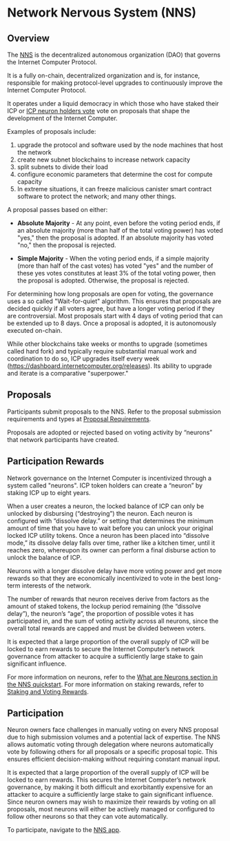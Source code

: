 # Network Nervous System (NNS)

## Overview​
The [NNS](https://nns.ic0.app/) is the decentralized autonomous organization (DAO) that governs the Internet Computer Protocol. 

It is a fully on-chain, decentralized organization and is, for instance, responsible for making protocol-level upgrades to continuously improve the Internet Computer Protocol. 

It operates under a liquid democracy in which those who have staked their ICP or [ICP neuron holders vote](../../concepts/governance.md) vote on proposals that shape the development of the Internet Computer. 

Examples of proposals include:
1. upgrade the protocol and software used by the node machines that host the network
2. create new subnet blockchains to increase network capacity
3. split subnets to divide their load
4. configure economic parameters that determine the cost for compute capacity
5. In extreme situations, it can freeze malicious canister smart contract software to protect the network; and many other things. 

A proposal passes based on either:
- **Absolute Majority** - At any point, even before the voting period ends, if an absolute majority (more than half of the total voting power) has voted "yes," then the proposal is adopted. If an absolute majority has voted "no," then the proposal is rejected.

- **Simple Majority** - When the voting period ends, if a simple majority (more than half of the cast votes) has voted "yes" and the number of these yes votes constitutes at least 3% of the total voting power, then the proposal is adopted. Otherwise, the proposal is rejected.

For determining how long proposals are open for voting, the governance uses a so called "Wait-for-quiet" algorithm. This ensures that proposals are decided quickly if all voters agree, but have a longer voting period if they are controversial. Most proposals start with 4 days of voting period that can be extended up to 8 days.
Once a proposal is adopted, it is autonomously executed on-chain.

While other blockchains take weeks or months to upgrade (sometimes called hard fork) and typically require substantial manual work and coordination to do so, ICP upgrades itself every week (https://dashboard.internetcomputer.org/releases). Its ability to upgrade and iterate is a comparative "superpower."

## Proposals 
Participants submit proposals to the NNS. Refer to the proposal submission requirements and types at [Proposal Requirements](./proposal-requirements.md).

Proposals are adopted or rejected based on voting activity by “neurons” that network participants have created.

## Participation Rewards
Network governance on the Internet Computer is incentivized through a system called "neurons".
ICP token holders can create a “neuron” by staking ICP up to eight years. 

When a user creates a neuron, the locked balance of ICP can only be unlocked by disbursing (“destroying”) the neuron. Each neuron is configured with “dissolve delay.” or setting that determines the minimum amount of time that you have to wait before you can unlock your original locked ICP utility tokens. Once a neuron has been placed into “dissolve mode,” its dissolve delay falls over time, rather like a kitchen timer, until it reaches zero, whereupon its owner can perform a final disburse action to unlock the balance of ICP. 

Neurons with a longer dissolve delay have more voting power and get more rewards so that they are economically incentivized to vote in the best long-term interests of the network.  

The number of rewards that neuron receives derive from factors as the amount of staked tokens, the lockup period remaining (the “dissolve delay”), the neuron’s “age”, the proportion of possible votes it has participated in, and the sum of voting activity across all neurons, since the overall total rewards are capped and must be divided between voters.

It is expected that a large proportion of the overall supply of ICP will be locked to earn rewards to secure the Internet Computer’s network governance from attacker to acquire a sufficiently large stake to gain significant influence. 

For more information on neurons, refer to the [What are Neurons section in the NNS quickstart](https://internetcomputer.org/docs/current/tokenomics/token-holders/nns-app-quickstart).
For more information on staking rewards, refer to [Staking and Voting Rewards](https://internetcomputer.org/docs/current/tokenomics/nns/nns-staking-voting-rewards).

## Participation

Neuron owners face challenges in manually voting on every NNS proposal due to high submission volumes and a potential lack of expertise. The NNS allows automatic voting through delegation where neurons automatically vote by following others for all proposals or a specific proposal topic. This ensures efficient decision-making without requiring constant manual input.

It is expected that a large proportion of the overall supply of ICP will be locked to earn rewards. This secures the Internet Computer’s network governance, by making it both difficult and exorbitantly expensive for an attacker to acquire a sufficiently large stake to gain significant influence. Since neuron owners may wish to maximize their rewards by voting on all proposals, most neurons will either be actively managed or configured to follow other neurons so that they can vote automatically.

To participate, navigate to the [NNS app](https://nns.ic0.app/).
